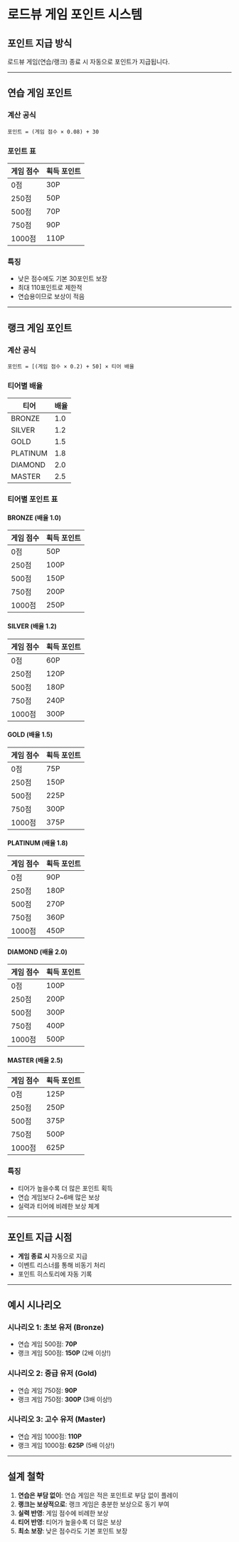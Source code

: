 # 로드뷰 게임 포인트 시스템

## 포인트 지급 방식

로드뷰 게임(연습/랭크) 종료 시 자동으로 포인트가 지급됩니다.

---

## 연습 게임 포인트

### 계산 공식
```
포인트 = (게임 점수 × 0.08) + 30
```

### 포인트 표

| 게임 점수 | 획득 포인트 |
|----------|-----------|
| 0점      | 30P       |
| 250점    | 50P       |
| 500점    | 70P       |
| 750점    | 90P       |
| 1000점   | 110P      |

### 특징
- 낮은 점수에도 기본 30포인트 보장
- 최대 110포인트로 제한적
- 연습용이므로 보상이 적음

---

## 랭크 게임 포인트

### 계산 공식
```
포인트 = [(게임 점수 × 0.2) + 50] × 티어 배율
```

### 티어별 배율

| 티어      | 배율 |
|----------|------|
| BRONZE   | 1.0  |
| SILVER   | 1.2  |
| GOLD     | 1.5  |
| PLATINUM | 1.8  |
| DIAMOND  | 2.0  |
| MASTER   | 2.5  |

### 티어별 포인트 표

#### BRONZE (배율 1.0)
| 게임 점수 | 획득 포인트 |
|----------|-----------|
| 0점      | 50P       |
| 250점    | 100P      |
| 500점    | 150P      |
| 750점    | 200P      |
| 1000점   | 250P      |

#### SILVER (배율 1.2)
| 게임 점수 | 획득 포인트 |
|----------|-----------|
| 0점      | 60P       |
| 250점    | 120P      |
| 500점    | 180P      |
| 750점    | 240P      |
| 1000점   | 300P      |

#### GOLD (배율 1.5)
| 게임 점수 | 획득 포인트 |
|----------|-----------|
| 0점      | 75P       |
| 250점    | 150P      |
| 500점    | 225P      |
| 750점    | 300P      |
| 1000점   | 375P      |

#### PLATINUM (배율 1.8)
| 게임 점수 | 획득 포인트 |
|----------|-----------|
| 0점      | 90P       |
| 250점    | 180P      |
| 500점    | 270P      |
| 750점    | 360P      |
| 1000점   | 450P      |

#### DIAMOND (배율 2.0)
| 게임 점수 | 획득 포인트 |
|----------|-----------|
| 0점      | 100P      |
| 250점    | 200P      |
| 500점    | 300P      |
| 750점    | 400P      |
| 1000점   | 500P      |

#### MASTER (배율 2.5)
| 게임 점수 | 획득 포인트 |
|----------|-----------|
| 0점      | 125P      |
| 250점    | 250P      |
| 500점    | 375P      |
| 750점    | 500P      |
| 1000점   | 625P      |

### 특징
- 티어가 높을수록 더 많은 포인트 획득
- 연습 게임보다 2~6배 많은 보상
- 실력과 티어에 비례한 보상 체계

---

## 포인트 지급 시점

- **게임 종료 시** 자동으로 지급
- 이벤트 리스너를 통해 비동기 처리
- 포인트 히스토리에 자동 기록

---

## 예시 시나리오

### 시나리오 1: 초보 유저 (Bronze)
- 연습 게임 500점: **70P**
- 랭크 게임 500점: **150P** (2배 이상!)

### 시나리오 2: 중급 유저 (Gold)
- 연습 게임 750점: **90P**
- 랭크 게임 750점: **300P** (3배 이상!)

### 시나리오 3: 고수 유저 (Master)
- 연습 게임 1000점: **110P**
- 랭크 게임 1000점: **625P** (5배 이상!)

---

## 설계 철학

1. **연습은 부담 없이**: 연습 게임은 적은 포인트로 부담 없이 플레이
2. **랭크는 보상적으로**: 랭크 게임은 충분한 보상으로 동기 부여
3. **실력 반영**: 게임 점수에 비례한 보상
4. **티어 반영**: 티어가 높을수록 더 많은 보상
5. **최소 보장**: 낮은 점수라도 기본 포인트 보장

